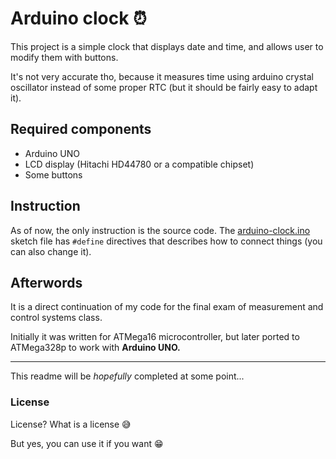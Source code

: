 # Arduino clock :alarm_clock:

This project is a simple clock that displays date and time,
and allows user to modify them with buttons.

It's not very accurate tho, because it measures time using arduino crystal oscillator
instead of some proper RTC (but it should be fairly easy to adapt it).

## Required components

- Arduino UNO
- LCD display (Hitachi HD44780 or a compatible chipset)
- Some buttons

## Instruction

As of now, the only instruction is the source code.
The [arduino-clock.ino](./arduino-clock/arduino-clock.ino) sketch file
has `#define` directives that describes how to connect things (you can also change it).

## Afterwords

It is a direct continuation of my code for the final exam
of measurement and control systems class.

Initially it was written for ATMega16 microcontroller,
but later ported to ATMega328p to work with **Arduino UNO.**

---

This readme will be *hopefully* completed at some point...

### License

License? What is a license :sweat_smile:

But yes, you can use it if you want :grin: